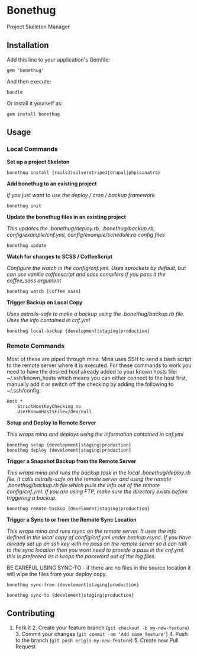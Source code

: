 Bonethug
========

Project Skeleton Manager

Installation
------------

Add this line to your application's Gemfile:

    gem 'bonethug'

And then execute:

    bundle

Or install it yourself as:

    gem install bonethug

Usage
-----



### Local Commands



**Set up a project Skeleton**

`bonethug install {rails3|silverstripe3|drupal|php|sinatra}`



**Add bonethug to an existing project**

*If you just want to use the deploy / cron / backup framework*

`bonethug init`



**Update the bonethug files in an existing project**

*This updates the .bonethug/deploy.rb, .bonethug/backup.rb,
config/example/cnf.yml, config/example/schedule.rb config files*

`bonethug update`



**Watch for changes to SCSS / CoffeeScript**

*Configure the watch in the config/cnf.yml.  Uses sprockets by default, but can
use vanilla coffeescript and sass compilers if you pass it the coffee_sass
argument*

`bonethug watch [coffee_sass]`



**Trigger Backup on Local Copy**

*Uses astrails-safe to make a backup using the .bonethug/backup.rb file.  Uses
the info contained in cnf.yml*

`bonethug local-backup {development|staging|production}`



### Remote Commands

Most of these are piped through mina.  Mina uses SSH to send a bash script to
the remote server where it is executed.  For these commands to work you need to
have the desired host already added to your known hosts file:
~/.ssh/known_hosts which means you can either connect to the host first,
manually add it or switch off the checking by adding the following to
~/.ssh/config.



~~~~~~~~~~~~~~~~~~~~~~~~~~~~~~~~~~~~~~~~~~~~~~~~~~~~~~~~~~~~~~~~~~~~~~~~~~~~~~~~
Host *
    StrictHostKeyChecking no
    UserKnownHostsFile=/dev/null
~~~~~~~~~~~~~~~~~~~~~~~~~~~~~~~~~~~~~~~~~~~~~~~~~~~~~~~~~~~~~~~~~~~~~~~~~~~~~~~~



**Setup and Deploy to Remote Server**

*This wraps mina and deploys using the information contained in cnf.yml*

`bonethug setup {development|staging|production}`  
`bonethug deploy {develoment|staging|production}`



**Trigger a Snapshot Backup from the Remote Server**

*This wraps mina and runs the backup task in the local .bonethug/deploy.rb file.
It calls astrails-safe on the remote server and using the remote
.bonethug/backup.rb file which pulls the info out of the remote config/cnf.yml.
If you are using FTP, make sure the directory exists before triggering a
backup.*

`bonethug remote-backup {develoment|staging|production}`



**Trigger a Sync to or from the Remote Sync Location**

*This wraps mina and runs rsync on the remote server.  It uses the info defined
in the local copy of config/cnf.yml under backup.rsync.  If you have already set
up an ssh key with no pass on the remote server so it can talk to the sync
location then you wont need to provide a pass in the cnf.yml.  this is prefereed
as it keeps the password out of the log files.*

BE CAREFUL USING SYNC-TO - if there are no files in the source location it will wipe the files from your deploy copy.

`bonethug sync-from {develoment|staging|production}`

`bonethug sync-to {develoment|staging|production}`

  


Contributing
------------

1.  Fork it 2. Create your feature branch (`git checkout -b my-new-feature`) 3.
    Commit your changes (`git commit -am 'Add some feature'`) 4. Push to the
    branch (`git push origin my-new-feature`) 5. Create new Pull Request
